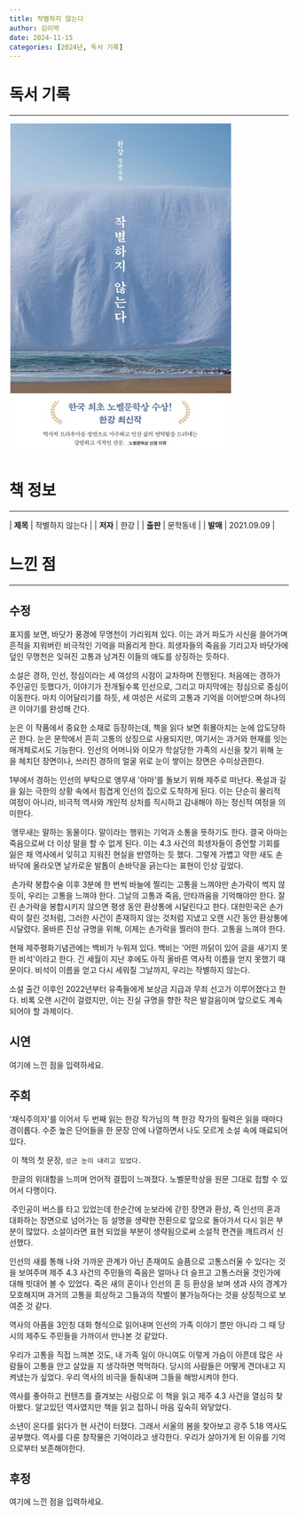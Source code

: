 ```yaml
---
title: 작별하지 않는다
author: 김이박
date: 2024-11-15
categories: [2024년, 독서 기록]
---
```


# **독서 기록**
---
![책 이미지](../assets/img/cover/book-004.jpg)

# **책 정보**
---

| **제목** | 작별하지 않는다  |
| **저자** | 한강    |
| **출판** | 문학동네   |
| **발매** | 2021.09.09   |

# **느낀 점**
---
## **수정**
표지를 보면, 바닷가 풍경에 무명천이 가리워져 있다. 이는 과거 파도가 시신을 쓸어가며 흔적을 지워버린 비극적인 기억을 떠올리게 한다. 희생자들의 죽음을 기리고자 바닷가에 덮인 무명천은 잊혀진 고통과 남겨진 이들의 애도를 상징하는 듯하다.


소설은 경하, 인선, 정심이라는 세 여성의 시점이 교차하며 진행된다. 처음에는 경하가 주인공인 듯했다가, 이야기가 전개될수록 인선으로, 그리고 마지막에는 정심으로 중심이 이동한다. 마치 이어달리기를 하듯, 세 여성은 서로의 고통과 기억을 이어받으며 하나의 큰 이야기를 완성해 간다.


눈은 이 작품에서 중요한 소재로 등장하는데, 책을 읽다 보면 휘몰아치는 눈에 압도당하곤 한다. 눈은 문학에서 흔히 고통의 상징으로 사용되지만, 여기서는 과거와 현재를 잇는 매개체로서도 기능한다. 인선의 어머니와 이모가 학살당한 가족의 시신을 찾기 위해 눈을 헤치던 장면이나, 쓰러진 경하의 얼굴 위로 눈이 쌓이는 장면은 수미상관한다.


1부에서 경하는 인선의 부탁으로 앵무새 '아마'를 돌보기 위해 제주로 떠난다. 폭설과 길을 잃는 극한의 상황 속에서 힘겹게 인선의 집으로 도착하게 된다. 이는 단순히 물리적 여정이 아니라, 비극적 역사와 개인적 상처를 직시하고 감내해야 하는 정신적 여정을 의미한다.

​
앵무새는 말하는 동물이다. 말이라는 행위는 기억과 소통을 뜻하기도 한다. 결국 아마는 죽음으로써 더 이상 말을 할 수 없게 된다. 이는 4.3 사건의 희생자들이 증언할 기회를 잃은 채 역사에서 잊히고 지워진 현실을 반영하는 듯 했다. 그렇게 가볍고 약한 새도 손바닥에 올라오면 날카로운 발톱이 손바닥을 긁는다는 표현이 인상 깊었다.

​
손가락 봉합수술 이후 3분에 한 번씩 바늘에 찔리는 고통을 느껴야만 손가락이 썩지 않듯이, 우리는 고통을 느껴야 한다. 그날의 고통과 죽음, 안타까움을 기억해야만 한다. 잘린 손가락을 봉합시키지 않으면 평생 동안 환상통에 시달린다고 한다. 대한민국은 손가락이 잘린 것처럼, 그러한 사건이 존재하지 않는 것처럼 지냈고 오랜 시간 동안 환상통에 시달렸다. 올바른 진상 규명을 위해, 이제는 손가락을 찔러야 한다. 고통을 느껴야 한다.


현재 제주평화기념관에는 백비가 누워져 있다. 백비는 '어떤 까닭이 있어 글을 새기지 못한 비석'이라고 한다. 긴 세월이 지난 후에도 아직 올바른 역사적 이름을 얻지 못했기 때문이다. 비석이 이름을 얻고 다시 세워질 그날까지, 우리는 작별하지 않는다.


소설 출간 이후인 2022년부터 유족들에게 보상금 지급과 무죄 선고가 이루어졌다고 한다. 비록 오랜 시간이 걸렸지만, 이는 진실 규명을 향한 작은 발걸음이며 앞으로도 계속되어야 할 과제이다.


## **시연**  
여기에 느낀 점을 입력하세요.

## **주희**  
'채식주의자'를 이어서 두 번째 읽는 한강 작가님의 책
한강 작가의 필력은 읽을 때마다 경이롭다.
수준 높은 단어들을 한 문장 안에 나열하면서 나도 모르게 소설 속에 매료되어 있다.

​
이 책의 첫 문장,
`성근 눈이 내리고 있었다.`

​
한글의 위대함을 느끼며 언어적 결핍이 느껴졌다.
노벨문학상을 원문 그대로 접할 수 있어서 다행이다.

​
주인공이 버스를 타고 있었는데 한순간에 눈보라에 갇힌 장면과 환상, 즉 인선의 혼과 대화하는 장면으로 넘어가는 등 설명을 생략한 전환으로 앞으로 돌아가서 다시 읽은 부분이 많았다.
소설이라면 표현 되었을 부분이 생략됨으로써 소설적 편견을 깨트려서 신선했다.


인선의 새를 통해 나와 가까운 관계가 아닌 존재여도 슬픔으로 고통스러울 수 있다는 것을 보여주며 제주 4.3 사건의 주민들의 죽음은 얼마나 더 슬프고 고통스러울 것인가에 대해 빗대어 볼 수 있었다.
죽은 새의 혼이나 인선의 혼 등 환상을 보며 생과 사의 경계가 모호해지며 과거의 고통을 회상하고 그들과의 작별이 불가능하다는 것을 상징적으로 보여준 것 같다.
​

역사의 아픔을 3인칭 대화 형식으로 읽어내며 인선의 가족 이야기 뿐만 아니라 그 때 당시의 제주도 주민들을 가까이서 만나본 것 같았다.


우리가 고통을 직접 느껴본 것도, 내 가족 일이 아니여도 이렇게 가슴이 아픈데 많은 사람들이 고통을 안고 살았을 지 생각하면 먹먹하다.
당시의 사람들은 어떻게 견뎌내고 지켜냈는가 싶었다.
우리 역사의 비극을 들춰내며 그들을 해방시켜야 한다.


역사를 좋아하고 컨텐츠를 즐겨보는 사람으로 이 책을 읽고 제주 4.3 사건을 열심히 찾아봤다.
알고있던 역사였지만 책을 읽고 접하니 마음 깊숙히 와닿았다.


소년이 온다를 읽다가 현 사건이 터졌다.
그래서 서울의 봄을 찾아보고 광주 5.18 역사도 공부했다.
역사를 다룬 창작물은 기억이라고 생각한다.
우리가 살아가게 된 이유를 기억으로부터 보존해야한다.

## **후정**  
여기에 느낀 점을 입력하세요.
